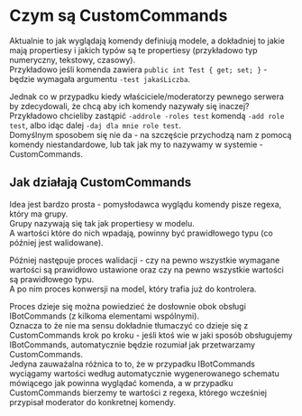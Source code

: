 # Czym są CustomCommands

Aktualnie to jak wyglądają komendy definiują modele, a dokładniej to jakie mają propertiesy i jakich typów są te propertiesy (przykładowo typ numeryczny, tekstowy, czasowy).  
Przykładowo jeśli komenda zawiera `public int Test { get; set; }` - będzie wymagała argumentu `-test jakaśLiczba`.

Jednak co w przypadku kiedy właściciele/moderatorzy pewnego serwera by zdecydowali, że chcą aby ich komendy nazywały się inaczej?  
Przykładowo chcieliby zastąpić `-addrole -roles test` komendą `-add role test`, albo idąc dalej `-daj dla mnie role test`.  
Domyślnym sposobem się nie da - na szczęście przychodzą nam z pomocą komendy niestandardowe, lub tak jak my to nazywamy w systemie - CustomCommands.

## Jak działają CustomCommands

Idea jest bardzo prosta - pomysłodawca wyglądu komendy pisze regexa, który ma grupy.  
Grupy nazywają się tak jak propertiesy w modelu.  
A wartości które do nich wpadają, powinny być prawidłowego typu (co później jest walidowane).

Później następuje proces walidacji - czy na pewno wszystkie wymagane wartości są prawidłowo ustawione oraz czy na pewno wszystkie wartości są prawidłowego typu.  
A po nim proces konwersji na model, który trafia już do kontrolera.

Proces dzieje się można powiedzieć że dosłownie obok obsługi IBotCommands (z kilkoma elementami wspólnymi).  
Oznacza to że nie ma sensu dokładnie tłumaczyć co dzieje się z CustomCommands krok po kroku - jeśli ktoś wie w jaki sposób obsługujemy IBotCommands, automatycznie będzie rozumiał jak przetwarzamy CustomCommands.  
Jedyna zauważalna różnica to to, że w przypadku IBotCommands wyciągamy wartości według automatycznie wygenerowanego schematu mówiącego jak powinna wyglądać komenda, a w przypadku CustomCommands bierzemy te wartości z regexa, którego wcześniej przypisał moderator do konkretnej komendy.
